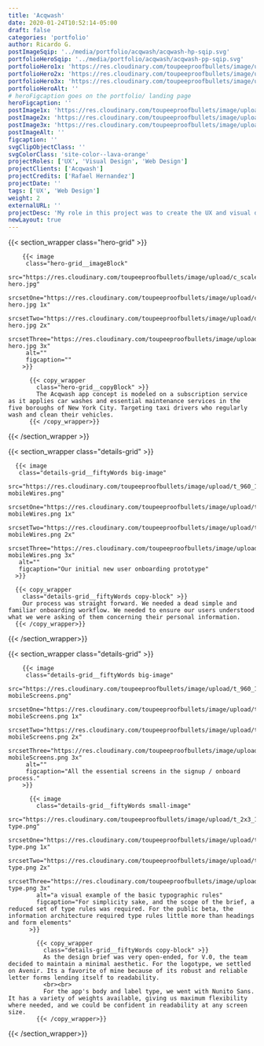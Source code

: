 ```yaml
---
title: 'Acqwash'
date: 2020-01-24T10:52:14-05:00
draft: false
categories: 'portfolio'
author: Ricardo G.
postImageSqip: '../media/portfolio/acqwash/acqwash-hp-sqip.svg'
portfolioHeroSqip: '../media/portfolio/acqwash/acqwash-pp-sqip.svg'
portfolioHero1x: 'https://res.cloudinary.com/toupeeproofbullets/image/upload/c_scale,q_80,w_1280/v1580149839/acqwash/acqwash-hero.jpg'
portfolioHero2x: 'https://res.cloudinary.com/toupeeproofbullets/image/upload/c_scale,dpr_2.0,q_80,w_1280/v1580149839/acqwash/acqwash-hero.jpg'
portfolioHero3x: 'https://res.cloudinary.com/toupeeproofbullets/image/upload/c_scale,dpr_3.0,q_80,w_1280/v1580149839/acqwash/acqwash-hero.jpg'
portfolioHeroAlt: ''
# heroFigcaption goes on the portfolio/ landing page
heroFigcaption: ''
postImage1x: 'https://res.cloudinary.com/toupeeproofbullets/image/upload/t_hp_portfolio/v1581362141/acqwash/tablet.jpg'
postImage2x: 'https://res.cloudinary.com/toupeeproofbullets/image/upload/t_hp_portfolio_2x/v1581362141/acqwash/tablet.jpg'
postImage3x: 'https://res.cloudinary.com/toupeeproofbullets/image/upload/t_hp_portfolio_3x/v1581362141/acqwash/tablet.jpg'
postImageAlt: ''
figcaption: ''
svgClipObjectClass: ''
svgColorClass: 'site-color--lava-orange'
projectRoles: ['UX', 'Visual Design', 'Web Design']
projectClients: ['Acqwash']
projectCredits: ['Rafael Hernandez']
projectDate: ''
tags: ['UX', 'Web Design']
weight: 2
externalURL: ''
projectDesc: 'My role in this project was to create the UX and visual design for this exciting NYC startup.'
newLayout: true
---
```


{{< section_wrapper class="hero-grid" >}}

        {{< image
         class="hero-grid__imageBlock"
         src="https://res.cloudinary.com/toupeeproofbullets/image/upload/c_scale,q_80,w_1280/v1580149839/acqwash/acqwash-hero.jpg"
         srcsetOne="https://res.cloudinary.com/toupeeproofbullets/image/upload/c_scale,q_80,w_1280/v1580149839/acqwash/acqwash-hero.jpg 1x"
         srcsetTwo="https://res.cloudinary.com/toupeeproofbullets/image/upload/dpr_2.0,q_80/v1580149839/acqwash/acqwash-hero.jpg 2x"
         srcsetThree="https://res.cloudinary.com/toupeeproofbullets/image/upload/dpr_3.0,q_80/v1580149839/acqwash/acqwash-hero.jpg 3x"
         alt=""
         figcaption=""
        >}}

          {{< copy_wrapper
            class="hero-grid__copyBlock" >}}
            The Acqwash app concept is modeled on a subscription service as it applies car washes and essential maintenance services in the five boroughs of New York City. Targeting taxi drivers who regularly wash and clean their vehicles.
          {{< /copy_wrapper>}}

{{< /section_wrapper >}}

{{< section_wrapper class="details-grid" >}}

      {{< image
       class="details-grid__fiftyWords big-image"
       src="https://res.cloudinary.com/toupeeproofbullets/image/upload/t_960_1x/v1580149837/acqwash/acqwash-mobileWires.png"
       srcsetOne="https://res.cloudinary.com/toupeeproofbullets/image/upload/t_960_1x/v1580149837/acqwash/acqwash-mobileWires.png 1x"
       srcsetTwo="https://res.cloudinary.com/toupeeproofbullets/image/upload/t_960_2x/v1580149837/acqwash/acqwash-mobileWires.png 2x"
       srcsetThree="https://res.cloudinary.com/toupeeproofbullets/image/upload/t_960_3x/v1580149837/acqwash/acqwash-mobileWires.png 3x"
       alt=""
       figcaption="Our initial new user onboarding prototype"
      >}}

      {{< copy_wrapper
        class="details-grid__fiftyWords copy-block" >}}
        Our process was straight forward. We needed a dead simple and familiar onboarding workflow. We needed to ensure our users understood what we were asking of them concerning their personal information.
      {{< /copy_wrapper>}}

{{< /section_wrapper>}}

{{< section_wrapper class="details-grid" >}}

        {{< image
         class="details-grid__fiftyWords big-image"
         src="https://res.cloudinary.com/toupeeproofbullets/image/upload/t_960_1x/v1580149837/acqwash/acqwash-mobileScreens.png"
         srcsetOne="https://res.cloudinary.com/toupeeproofbullets/image/upload/t_960_1x/v1580149837/acqwash/acqwash-mobileScreens.png 1x"
         srcsetTwo="https://res.cloudinary.com/toupeeproofbullets/image/upload/t_960_2x/v1580149837/acqwash/acqwash-mobileScreens.png 2x"
         srcsetThree="https://res.cloudinary.com/toupeeproofbullets/image/upload/t_960_3x/v1580149837/acqwash/acqwash-mobileScreens.png 3x"
         alt=""
         figcaption="All the essential screens in the signup / onboard process."
        >}}

          {{< image
            class="details-grid__fiftyWords small-image"
            src="https://res.cloudinary.com/toupeeproofbullets/image/upload/t_2x3_1x/v1581366095/acqwash/acqwash-type.png"
            srcsetOne="https://res.cloudinary.com/toupeeproofbullets/image/upload/t_2x3_1x/v1581366095/acqwash/acqwash-type.png 1x"
            srcsetTwo="https://res.cloudinary.com/toupeeproofbullets/image/upload/t_2x3_2x/v1581366095/acqwash/acqwash-type.png 2x"
            srcsetThree="https://res.cloudinary.com/toupeeproofbullets/image/upload/t_2x3_3x/v1581366095/acqwash/acqwash-type.png 3x"
            alt="a visual example of the basic typographic rules"
            figcaption="For simplicity sake, and the scope of the brief, a reduced set of type rules was required. For the public beta, the information architecture required type rules little more than headings and form elements"
          >}}

            {{< copy_wrapper
              class="details-grid__fiftyWords copy-block" >}}
              As the design brief was very open-ended, for V.0, the team decided to maintain a minimal aesthetic. For the logotype, we settled on Avenir. Its a favorite of mine because of its robust and reliable letter forms lending itself to readability.
              <br><br>
              For the app's body and label type, we went with Nunito Sans. It has a variety of weights available, giving us maximum flexibility where needed, and we could be confident in readability at any screen size.
            {{< /copy_wrapper>}}

{{< /section_wrapper>}}
